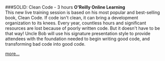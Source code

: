 ###SOLID: Clean Code - 3 hours
**O'Reilly Online Learning**
<br>This new live training session is based on his most popular and 
best-selling book, Clean Code. If code isn't clean, it can bring a 
development organization to its knees. Every year, countless hours and
significant resources are lost because of poorly written code. But it 
doesn't have to be that way! Uncle Bob will use his signature 
presentation style to provide attendees with the foundation needed to
begin writing good code, and transforming bad code into good code.

[more...](https://www.oreilly.com/live-training/courses/clean-code/0636920447382/)